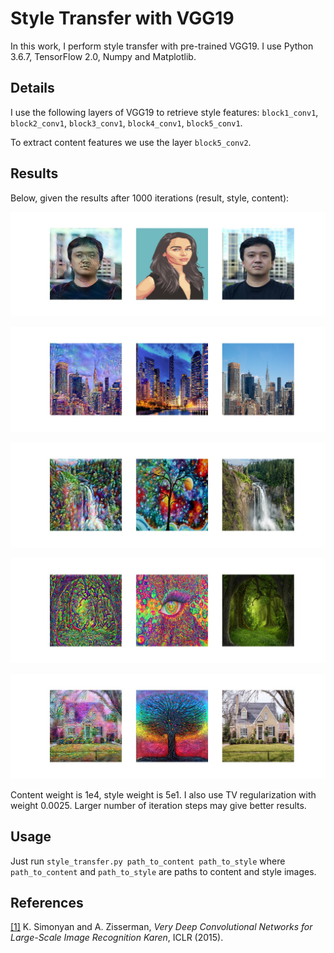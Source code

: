 # Style Transfer with VGG19

In this work, I perform style transfer with pre-trained VGG19. I use Python 3.6.7, TensorFlow 2.0, Numpy and Matplotlib.

## Details

I use the following layers of VGG19 to retrieve style features: `block1_conv1`, `block2_conv1`, `block3_conv1`, `block4_conv1`, `block5_conv1`.

To extract content features we use the layer `block5_conv2`.

## Results

Below, given the results after 1000 iterations (result, style, content):

![alt text](https://github.com/yernat-assylbekov/Style-Transfer-with-VGG19/blob/master/images/result1.jpg?raw=true)

![alt text](https://github.com/yernat-assylbekov/Style-Transfer-with-VGG19/blob/master/images/result2.jpg?raw=true)

![alt text](https://github.com/yernat-assylbekov/Style-Transfer-with-VGG19/blob/master/images/result3.jpg?raw=true)

![alt text](https://github.com/yernat-assylbekov/Style-Transfer-with-VGG19/blob/master/images/result4.jpg?raw=true)

![alt text](https://github.com/yernat-assylbekov/Style-Transfer-with-VGG19/blob/master/images/result5.jpg?raw=true)

Content weight is 1e4, style weight is 5e1. I also use TV regularization with weight 0.0025. Larger number of iteration steps may give better results.

## Usage

Just run `style_transfer.py path_to_content path_to_style` where `path_to_content` and `path_to_style` are paths to content and style images.

## References

<a href="https://arxiv.org/pdf/1409.1556.pdf">[1]</a> K. Simonyan and A. Zisserman, <i>Very Deep Convolutional Networks for Large-Scale Image Recognition Karen</i>, ICLR (2015).
